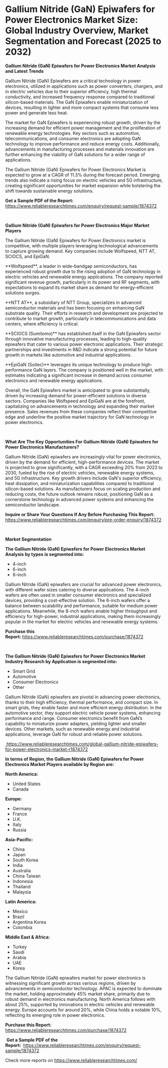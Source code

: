 <p><h1>Gallium Nitride (GaN) Epiwafers for Power Electronics Market Size: Global Industry Overview, Market Segmentation and Forecast (2025 to 2032)</h1></p><p><strong>Gallium Nitride (GaN) Epiwafers for Power Electronics Market Analysis and Latest Trends</strong></p>
<p><p>Gallium Nitride (GaN) Epiwafers are a critical technology in power electronics, utilized in applications such as power converters, chargers, and in electric vehicles due to their superior efficiency, high thermal conductivity, and increased frequency response compared to traditional silicon-based materials. The GaN Epiwafers enable miniaturization of devices, resulting in lighter and more compact systems that consume less power and generate less heat. </p><p>The market for GaN Epiwafers is experiencing robust growth, driven by the increasing demand for efficient power management and the proliferation of renewable energy technologies. Key sectors such as automotive, telecommunications, and consumer electronics are adopting GaN technology to improve performance and reduce energy costs. Additionally, advancements in manufacturing processes and materials innovation are further enhancing the viability of GaN solutions for a wider range of applications.</p><p>The Gallium Nitride (GaN) Epiwafers for Power Electronics Market is expected to grow at a CAGR of 11.3% during the forecast period. Emerging trends also indicate a rising focus on electric vehicles and 5G infrastructure, creating significant opportunities for market expansion while bolstering the shift towards sustainable energy solutions.</p></p>
<p><strong>Get a Sample PDF of the Report:&nbsp;</strong> <a href="https://www.reliableresearchtimes.com/enquiry/request-sample/1874372?utm_campaign=3061&utm_medium=2&utm_source=Github&utm_content=ia&utm_term=07042025&utm_id=gallium-nitride-gan-epiwafers-for-power-electronics">https://www.reliableresearchtimes.com/enquiry/request-sample/1874372</a></p>
<p>&nbsp;</p>
<p><strong>Gallium Nitride (GaN) Epiwafers for Power Electronics Major Market Players</strong></p>
<p><p>The Gallium Nitride (GaN) Epiwafers for Power Electronics market is competitive, with multiple players leveraging technological advancements to capture growing demand. Key companies include Wolfspeed, NTT AT, SCIOCS, and EpiGaN.</p><p>**Wolfspeed**, a leader in wide-bandgap semiconductors, has experienced robust growth due to the rising adoption of GaN technology in electric vehicles and renewable energy applications. The company reported significant revenue growth, particularly in its power and RF segments, with expectations to expand its market share as demand for energy-efficient solutions surges.</p><p>**NTT AT**, a subsidiary of NTT Group, specializes in advanced semiconductor materials and has been focusing on enhancing GaN substrate quality. Their efforts in research and development are projected to contribute to market growth, particularly in telecommunications and data centers, where efficiency is critical.</p><p>**SCIOCS (Sumitomo)** has established itself in the GaN Epiwafers sector through innovative manufacturing processes, leading to high-quality epiwafers that cater to various power electronic applications. Their strategic partnerships and investments in R&D indicate a strong potential for future growth in markets like automotive and industrial applications.</p><p>**EpiGaN (Soitec)** leverages its unique technology to produce high-performance GaN layers. The company is positioned well in the market, with estimates indicating a significant increase in demand across consumer electronics and renewable energy applications.</p><p>Overall, the GaN Epiwafers market is anticipated to grow substantially, driven by increasing demand for power-efficient solutions in diverse sectors. Companies like Wolfspeed and EpiGaN are at the forefront, capitalizing on advancements in technology and expanding their market presence. Sales revenues from these companies reflect their competitive edge and underline the positive market trajectory for GaN technology in power electronics.</p></p>
<p>&nbsp;</p>
<p><strong>What Are The Key Opportunities For Gallium Nitride (GaN) Epiwafers for Power Electronics Manufacturers?</strong></p>
<p><p>Gallium Nitride (GaN) epiwafers are increasingly vital for power electronics, driven by the demand for efficient, high-performance devices. The market is projected to grow significantly, with a CAGR exceeding 20% from 2023 to 2030, fueled by the rise of electric vehicles, renewable energy systems, and 5G infrastructure. Key growth drivers include GaN's superior efficiency, heat dissipation, and miniaturization capabilities compared to traditional silicon-based solutions. As manufacturers focus on scaling production and reducing costs, the future outlook remains robust, positioning GaN as a cornerstone technology in advanced power systems and enhancing the semiconductor landscape.</p></p>
<p><strong>Inquire or Share Your Questions If Any Before Purchasing This Report:</strong> <a href="https://www.reliableresearchtimes.com/enquiry/pre-order-enquiry/1874372?utm_campaign=3061&utm_medium=2&utm_source=Github&utm_content=ia&utm_term=07042025&utm_id=gallium-nitride-gan-epiwafers-for-power-electronics">https://www.reliableresearchtimes.com/enquiry/pre-order-enquiry/1874372</a></p>
<p>&nbsp;</p>
<p><strong>Market Segmentation</strong></p>
<p><strong>The Gallium Nitride (GaN) Epiwafers for Power Electronics Market Analysis by types is segmented into:</strong></p>
<p><ul><li>4-inch</li><li>6-inch</li><li>8-inch</li></ul></p>
<p><p>Gallium Nitride (GaN) epiwafers are crucial for advanced power electronics, with different wafer sizes catering to diverse applications. The 4-inch wafers are often used in smaller consumer electronics and specialized devices, providing a cost-effective solution. The 6-inch wafers offer a balance between scalability and performance, suitable for medium power applications. Meanwhile, the 8-inch wafers enable higher throughput and efficiency for high-power, industrial applications, making them increasingly popular in the market for electric vehicles and renewable energy systems.</p></p>
<p><strong>Purchase this Report:&nbsp;</strong><a href="https://www.reliableresearchtimes.com/purchase/1874372?utm_campaign=3061&utm_medium=2&utm_source=Github&utm_content=ia&utm_term=07042025&utm_id=gallium-nitride-gan-epiwafers-for-power-electronics">https://www.reliableresearchtimes.com/purchase/1874372</a></p>
<p>&nbsp;</p>
<p><strong>The Gallium Nitride (GaN) Epiwafers for Power Electronics Market Industry Research by Application is segmented into:</strong></p>
<p><ul><li>Smart Grid</li><li>Automotive</li><li>Consumer Electronics</li><li>Other</li></ul></p>
<p><p>Gallium Nitride (GaN) epiwafers are pivotal in advancing power electronics, thanks to their high efficiency, thermal performance, and compact size. In smart grids, they enable faster and more efficient energy distribution. In the automotive sector, they support electric vehicle power systems, enhancing performance and range. Consumer electronics benefit from GaN’s capability to miniaturize power adapters, yielding lighter and smaller devices. Other markets, such as renewable energy and industrial applications, leverage GaN for robust and reliable power solutions.</p></p>
<p><a href="https://www.reliableresearchtimes.com/global-gallium-nitride-epiwafers-for-power-electronics-market-r1874372?utm_campaign=3061&utm_medium=2&utm_source=Github&utm_content=ia&utm_term=07042025&utm_id=gallium-nitride-gan-epiwafers-for-power-electronics">&nbsp;https://www.reliableresearchtimes.com/global-gallium-nitride-epiwafers-for-power-electronics-market-r1874372</a></p>
<p><strong>In terms of Region, the Gallium Nitride (GaN) Epiwafers for Power Electronics Market Players available by Region are:</strong></p>
<p>
    <p> <strong> North America: </strong>
        <ul>
            <li>United States</li>
            <li>Canada</li>
        </ul>
        </p> 
    <p> <strong> Europe: </strong>
        <ul>
            <li>Germany</li>
            <li>France</li>
            <li>U.K.</li>
            <li>Italy</li>
            <li>Russia</li>
        </ul>
        </p> 
    <p> <strong> Asia-Pacific: </strong>
        <ul>
            <li>China</li>
            <li>Japan</li>
            <li>South Korea</li>
            <li>India</li>
            <li>Australia</li>
            <li>China Taiwan</li>
            <li>Indonesia</li>
            <li>Thailand</li>
            <li>Malaysia</li>
        </ul>
        </p> 
    <p> <strong> Latin America: </strong>
        <ul>
            <li>Mexico</li>
            <li>Brazil</li>
            <li>Argentina Korea</li>
            <li>Colombia</li>
        </ul>
        </p> 
    <p> <strong> Middle East & Africa: </strong>
        <ul>
            <li>Turkey</li>
            <li>Saudi</li>
            <li>Arabia</li>
            <li>UAE</li>
            <li>Korea</li>
        </ul>
    </p>
    </p>
<p><p>The Gallium Nitride (GaN) epiwafers market for power electronics is witnessing significant growth across various regions, driven by advancements in semiconductor technology. APAC is expected to dominate the market, holding approximately 45% market share, primarily due to robust demand in electronics manufacturing. North America follows with about 25%, supported by innovations in electric vehicles and renewable energy. Europe accounts for around 20%, while China holds a notable 10%, reflecting its emerging role in power electronics.</p></p>
<p><strong>Purchase this Report: </strong><a href="https://www.reliableresearchtimes.com/purchase/1874372?utm_campaign=3061&utm_medium=2&utm_source=Github&utm_content=ia&utm_term=07042025&utm_id=gallium-nitride-gan-epiwafers-for-power-electronics">https://www.reliableresearchtimes.com/purchase/1874372</a></p>
<p>&nbsp;<strong>Get a Sample PDF of the Report:&nbsp;&nbsp;</strong><a href="https://www.reliableresearchtimes.com/enquiry/request-sample/1874372?utm_campaign=3061&utm_medium=2&utm_source=Github&utm_content=ia&utm_term=07042025&utm_id=gallium-nitride-gan-epiwafers-for-power-electronics">https://www.reliableresearchtimes.com/enquiry/request-sample/1874372</a></p>
<p><strong></strong></p>
<p>Check more reports on <a href="https://www.reliableresearchtimes.com/?utm_campaign=3061&utm_medium=2&utm_source=Github&utm_content=ia&utm_term=07042025&utm_id=gallium-nitride-gan-epiwafers-for-power-electronics">https://www.reliableresearchtimes.com/</a></p>